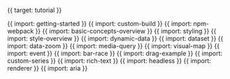 {{ target: tutorial }}

{{ import: getting-started }}
{{ import: custom-build }}
{{ import: npm-webpack }}
{{ import: basic-concepts-overview }}
{{ import: styling }}
{{ import: style-overview }}
{{ import: dynamic-data }}
{{ import: dataset }}
{{ import: data-zoom }}
{{ import: media-query }}
{{ import: visual-map }}
{{ import: event }}
{{ import: bar-race }}
{{ import: drag-example }}
{{ import: custom-series }}
{{ import: rich-text }}
{{ import: headless }}
{{ import: renderer }}
{{ import: aria }}
